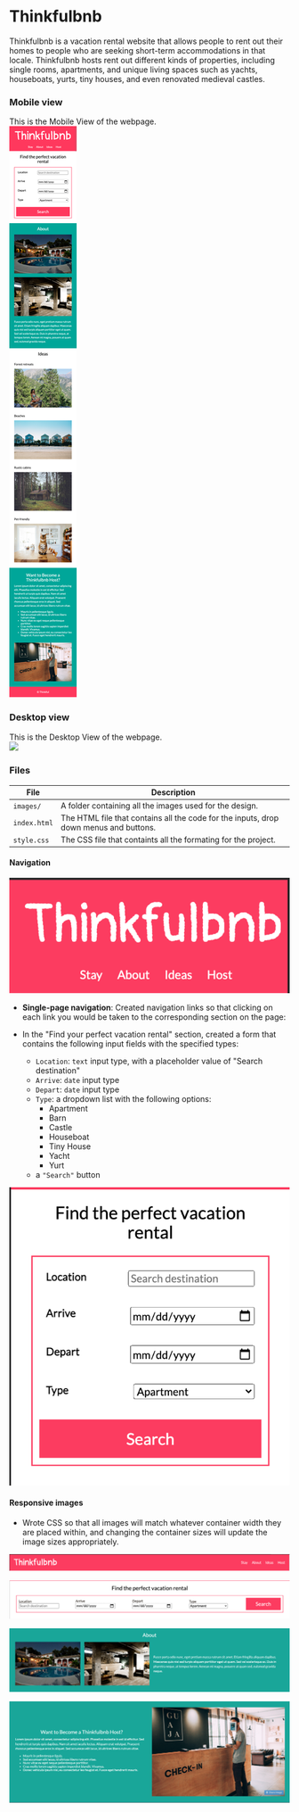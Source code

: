 # Thinkfulbnb

Thinkfulbnb is a vacation rental website that allows people to rent out their homes to people who are seeking short-term accommodations in that locale. Thinkfulbnb hosts rent out different kinds of properties, including single rooms, apartments, and unique living spaces such as yachts, houseboats, yurts, tiny houses, and even renovated medieval castles.



### Mobile view
This is the Mobile View of the webpage.\
![](images/Thinkfulbnb-mobile.png)

### Desktop view
This is the Desktop View of the webpage.\
![](images/Thinkfulbnb-desktop.png)

### Files

| File         | Description                                                             |
| ------------ | ----------------------------------------------------------------------- |
| `images/`    | A folder containing all the images used for the design.                 |
| `index.html` | The HTML file that contains all the code for the inputs, drop down menus and buttons.|
| `style.css`  | The CSS file that containts all the formating for the project.|


#### Navigation


![Navigation mobile](./images/navigation-mobile.png)

- **Single-page navigation**: Created navigation links so that clicking on each link you would be taken to the corresponding section on the page:


- In the "Find your perfect vacation rental" section, created a form that contains the following input fields with the specified types:

  - `Location`: `text` input type, with a placeholder value of "Search destination"
  - `Arrive`: `date` input type
  - `Depart`: `date` input type
  - `Type`: a dropdown list with the following options:
    - Apartment
    - Barn
    - Castle
    - Houseboat
    - Tiny House
    - Yacht
    - Yurt
  - a `"Search"` button


![Search form mobile](./images/search-form-mobile.png)


#### Responsive images

- Wrote CSS so that all images will match whatever container width they are placed within, and changing the container sizes will update the image sizes appropriately.

![Navigation desktop](./images/navigation-desktop.png)


![Search form desktop](./images/search-form-desktop.png)


![About desktop](./images/about-desktop.png)


![Host desktop](./images/host-desktop.png)
